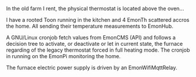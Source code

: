 In the old farm I rent, the physical thermostat is located above the oven...

I have a rooted Toon running in the kitchen and 4 EmonTh scattered accros the home. All sending their temperature measurements to EmonHub.

A GNU/Linux cronjob fetch values from EmonCMS (API) and follows a decision tree to activate, or deactivate or let in current state, the furnace regarding of the legacy thermostat forced in full heating mode. The cronjob in running on the EmonPi monitoring the home.

The furnace electric power supply is driven by an EmonWifiMqttRelay.
